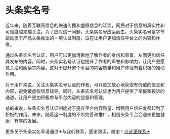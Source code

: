 # 头条实名号

近年来，随着互联网信息的快速传播和虚假信息的泛滥，网民对于信息的真实性和可信度越来越关注。为了应对这一问题，头条实名号应运而生。头条实名号是字节跳动旗下产品头条推出的一项认证制度，旨在让用户更加信任平台上的内容和作者。

通过头条实名号认证，用户可以更加清晰地了解作者的身份和背景，从而更加信任其发布的内容。同时，头条实名号认证也提升了作者的声誉和影响力，让用户更愿意关注和阅读其内容。这对于提升整个平台的内容质量和用户体验有着积极的推动作用。

对于用户来说，关注头条实名号认证的作者，可以更加放心地获取有价值的信息和内容，避免被虚假信息误导。同时，头条实名号认证也为用户提供了举报和投诉的通道，让用户更加积极参与平台内容的监督和管理。

总的来说，头条实名号认证制度对于提升平台内容质量、增强用户信任度都起到了积极的作用。未来，随着这一制度的不断完善和推广，相信头条平台会迎来更加健康、有序的发展。

更多关于头条实名号请通过✈与我们联系，感谢阅读，谢谢！[点这里联系✈](https://add.k02.cc)